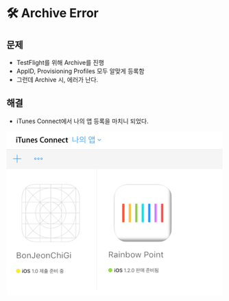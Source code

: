 # 🛠 Archive Error

## 문제
* TestFlight를 위해 Archive를 진행
* AppID, Provisioning Profiles 모두 알맞게 등록함
* 그런데 Archive 시, 에러가 난다.

## 해결
* iTunes Connect에서 나의 앱 등록을 마치니 되었다.

![](https://github.com/baecheese/Spade-Work-Record/blob/master/BonJeonChiGi/Archive%20Error.png?raw=true)